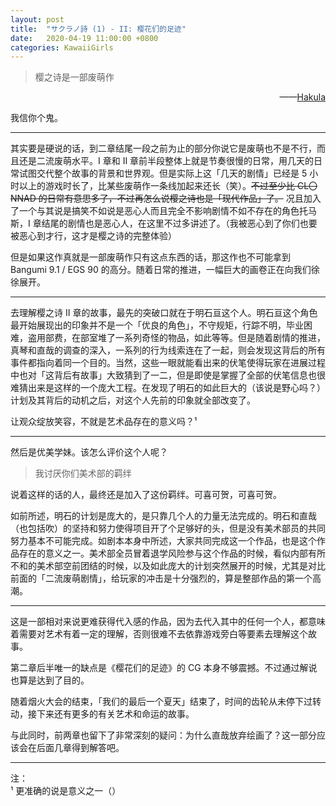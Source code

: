 ```yaml
---
layout: post
title:  "サクラノ詩 (1) - II: 樱花们的足迹"
date:   2020-04-19 11:00:00 +0800
categories: KawaiiGirls
---
```


> 樱之诗是一部废萌作

<p align="right">——<a href="https://hakula.xyz">Hakula</a></p>

我信你个鬼。

---
  
其实要是硬说的话，到二章结尾一段之前为止的部分你说它是废萌也不是不行，而且还是二流废萌水平。I 章和 II 章前半段整体上就是节奏很慢的日常，用几天的日常试图交代整个故事的背景和世界观。但是实际上这「几天的剧情」已经是 5 小时以上的游戏时长了，比某些废萌作一条线加起来还长（笑）。~~不过至少比 CL〇NNAD 的日常有意思多了，不过再怎么说樱之诗也是「现代作品」了。~~ 况且加入了一个与其说是搞笑不如说是恶心人而且完全不影响剧情不如不存在的角色托马斯，I 章结尾的剧情也是恶心人，在这里不过多讲述了。（我被恶心到了你们也要被恶心到才行，这才是樱之诗的完整体验）

但是如果这作真就是一部废萌作只有这点东西的话，那这作也不可能拿到 Bangumi 9.1 / EGS 90 的高分。随着日常的推进，一幅巨大的画卷正在向我们徐徐展开。

---
  
去理解樱之诗 II 章的故事，最先的突破口就在于明石亘这个人。明石亘这个角色最开始展现出的印象并不是一个「优良的角色」，不守规矩，行踪不明，毕业困难，盗用部费，在部室堆了一系列奇怪的物品，如此等等。但是随着剧情的推进，真琴和直哉的调查的深入，一系列的行为线索连在了一起，则会发现这背后的所有事件都指向着同一个目的。当然，这些一眼就能看出来的伏笔使得玩家在进展过程中也对「这背后有故事」大致猜到了一二，但是即使是掌握了全部的伏笔信息也很难猜出来是这样的一个庞大工程。在发现了明石的如此巨大的（该说是野心吗？）计划及其背后的动机之后，对这个人先前的印象就全部改变了。

让观众绽放笑容，不就是艺术品存在的意义吗？¹

---
  
然后是优美学妹。该怎么评价这个人呢？

> 我讨厌你们美术部的羁绊

说着这样的话的人，最终还是加入了这份羁绊。可喜可贺，可喜可贺。

如前所述，明石的计划是庞大的，是只靠几个人的力量无法完成的。明石和直哉（也包括吹）的坚持和努力使得项目开了个足够好的头，但是没有美术部员的共同努力基本不可能完成。如剧本本身中所述，大家共同完成这一个作品，也是这个作品存在的意义之一。美术部全员冒着退学风险参与这个作品的时候，看似内部有所不和的美术部空前团结的时候，以及如此庞大的计划突然展开的时候，尤其是对比前面的「二流废萌剧情」，给玩家的冲击是十分强烈的，算是整部作品的第一个高潮。

---
  
这是一部相对来说更难获得代入感的作品，因为去代入其中的任何一个人，都意味着需要对艺术有着一定的理解，否则很难不去依靠游戏旁白等要素去理解这个故事。

第二章后半唯一的缺点是《樱花们的足迹》的 CG 本身不够震撼。不过通过解说也算是达到了目的。

随着烟火大会的结束，「我们的最后一个夏天」结束了，时间的齿轮从未停下过转动，接下来还有更多的有关艺术和命运的故事。

与此同时，前两章也留下了非常深刻的疑问：为什么直哉放弃绘画了？这一部分应该会在后面几章得到解答吧。

---
  
注：  
¹ 更准确的说是意义之一（）